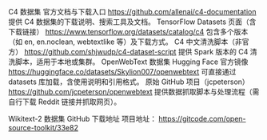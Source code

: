 C4 数据集
官方文档与下载入口
https://github.com/allenai/c4-documentation
提供 C4 数据集的下载说明、搜索工具及文档。
TensorFlow Datasets 页面（含下载链接）
https://www.tensorflow.org/datasets/catalog/c4
包含多个版本（如 en, en.noclean, webtextlike 等）及下载方式。
C4 中文清洗脚本（非官方）
https://github.com/shjwudp/c4-dataset-script
提供 Spark 版本的 C4 清洗脚本，适用于本地或集群。
OpenWebText 数据集
Hugging Face 官方镜像
https://huggingface.co/datasets/Skylion007/openwebtext
可直接通过 datasets 库加载，含使用说明和引用格式。
原始 GitHub 项目（jcpeterson）
https://github.com/jcpeterson/openwebtext
提供数据抓取脚本与处理流程（需自行下载 Reddit 链接并抓取网页）。

Wikitext-2 数据集 GitHub 下载地址
项目地址：
https://gitcode.com/open-source-toolkit/33e82
